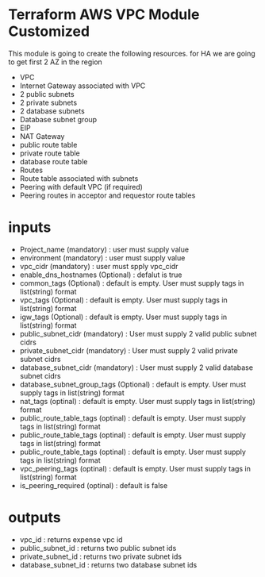 # Terraform AWS VPC Module Customized

This module is going to create the following resources. for HA we are going to get first 2 AZ in the region

* VPC
* Internet Gateway associated with VPC
* 2 public subnets
* 2 private subnets
* 2 database subnets
* Database subnet group
* EIP
* NAT Gateway
* public route table
* private route table
* database route table
* Routes
* Route table associated with subnets
* Peering with default VPC (if required)
* Peering routes in acceptor and requestor route tables

# inputs

* Project_name (mandatory) : user must supply value 
* environment (mandatory)  : user must supply value 
* vpc_cidr (mandatory)     : user must spply vpc_cidr
* enable_dns_hostnames (Optional) : defalut is true
* common_tags (Optional) : default is empty. User must supply tags in list(string) format
* vpc_tags (Optional) : default is empty. User must supply tags in list(string) format
* igw_tags (Optional) : default is empty. User must supply tags in list(string) format
* public_subnet_cidr (mandatory) : User must supply 2 valid public subnet cidrs
* private_subnet_cidr (mandatory) : User must supply 2 valid private subnet cidrs
* database_subnet_cidr (mandatory) : User must supply 2 valid database subnet cidrs
* database_subnet_group_tags (Optional) : default is empty. User must supply tags in list(string) format
* nat_tags (optinal) : default is empty. User must supply tags in list(string) format
* public_route_table_tags (optinal) : default is empty. User must supply tags in list(string) format
* public_route_table_tags (optinal) : default is empty. User must supply tags in list(string) format
* public_route_table_tags (optinal) : default is empty. User must supply tags in list(string) format
* vpc_peering_tags (optinal) : default is empty. User must supply tags in list(string) format
* is_peering_required (optinal) : default is false

# outputs

* vpc_id : returns expense vpc id
* public_subnet_id : returns two public subnet ids
* private_subnet_id : returns two private subnet ids
* database_subnet_id : returns two database subnet ids